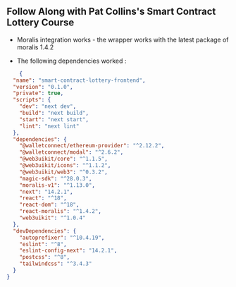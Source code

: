 ## Follow Along with Pat Collins's Smart Contract Lottery Course

- Moralis integration works - the wrapper works with the latest package of moralis 1.4.2

- The following dependencies worked :
```json
    {
  "name": "smart-contract-lottery-frontend",
  "version": "0.1.0",
  "private": true,
  "scripts": {
    "dev": "next dev",
    "build": "next build",
    "start": "next start",
    "lint": "next lint"
  },
  "dependencies": {
    "@walletconnect/ethereum-provider": "^2.12.2",
    "@walletconnect/modal": "^2.6.2",
    "@web3uikit/core": "^1.1.5",
    "@web3uikit/icons": "^1.1.2",
    "@web3uikit/web3": "^0.3.2",
    "magic-sdk": "^28.0.3",
    "moralis-v1": "^1.13.0",
    "next": "14.2.1",
    "react": "^18",
    "react-dom": "^18",
    "react-moralis": "^1.4.2",
    "web3uikit": "^1.0.4"
  },
  "devDependencies": {
    "autoprefixer": "^10.4.19",
    "eslint": "^8",
    "eslint-config-next": "14.2.1",
    "postcss": "^8",
    "tailwindcss": "^3.4.3"
  }
}

```